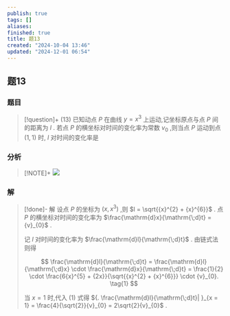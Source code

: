 ```yaml
---
publish: true
tags: []
aliases: 
finished: true
title: 题13
created: "2024-10-04 13:46"
updated: "2024-12-01 06:54"
---
```

## 题13
### 题目
> [!question]+
> (13) 已知动点 $P$ 在曲线 $y = {x}^{3}$ 上运动,记坐标原点与点 $P$ 间的距离为 $l$ . 若点 $P$ 的横坐标对时间的变化率为常数 ${v}_{0}$ ,则当点 $P$ 运动到点 $( {1,1})$ 时, $l$ 对时间的变化率是
### 分析
> [!NOTE]+
> ![](https://img.hwenyi.tech/202411291648833.webp)
### 解
> [!done]-
> 解 设点 $P$ 的坐标为 $( {x,{x}^{3}})$ ,则 $l = \sqrt{{x}^{2} + {x}^{6}}$ . 点 $P$ 的横坐标对时间的变化率为 $\frac{\mathrm{d}x}{\mathrm{\;d}t} = {v}_{0}$ .
> 
> 记 $l$ 对时间的变化率为 $\frac{\mathrm{d}l}{\mathrm{\;d}t}$ . 由链式法则得
> 
> $$
> \frac{\mathrm{d}l}{\mathrm{\;d}t} = \frac{\mathrm{d}l}{\mathrm{\;d}x} \cdot \frac{\mathrm{d}x}{\mathrm{\;d}t} = \frac{1}{2} \cdot \frac{6{x}^{5} + {2x}}{\sqrt{{x}^{2} + {x}^{6}}} \cdot {v}_{0}. \tag{1}
> $$
> 
> 当 $x = 1$ 时,代入 (1) 式得 ${. \frac{\mathrm{d}l}{\mathrm{\;d}t}| }_{x = 1} = \frac{4}{\sqrt{2}}{v}_{0} = 2\sqrt{2}{v}_{0}$ .